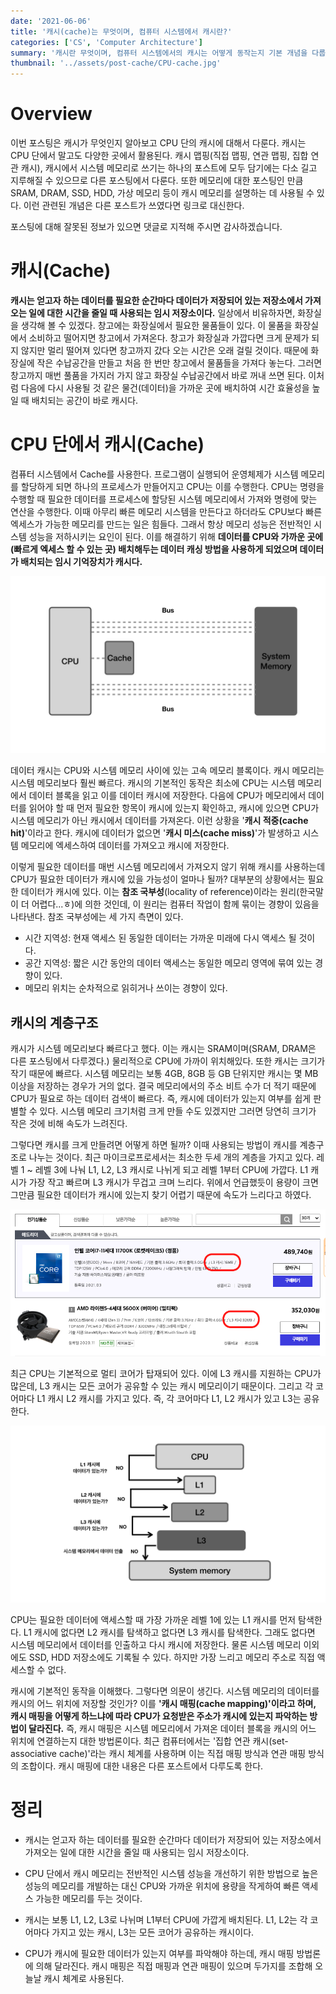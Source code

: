```yaml
---
date: '2021-06-06'
title: '캐시(cache)는 무엇이며, 컴퓨터 시스템에서 캐시란?'
categories: ['CS', 'Computer Architecture']
summary: '캐시란 무엇이며, 컴퓨터 시스템에서의 캐시는 어떻게 동작는지 기본 개념을 다룹니다.'
thumbnail: '../assets/post-cache/CPU-cache.jpg'
---
```

# Overview

이번 포스팅은 캐시가 무엇인지 알아보고 CPU 단의 캐시에 대해서 다룬다. 캐시는 CPU 단에서 말고도 다양한 곳에서 활용된다. 캐시 맵핑(직접 맵핑, 연관 맵핑, 집합 연관 캐시), 캐시에서 시스템 메모리로 쓰기는 하나의 포스트에 모두 담기에는 다소 길고 지루해질 수 있으므로 다른 포스팅에서 다룬다. 또한 메모리에 대한 포스팅인 만큼 SRAM, DRAM, SSD, HDD, 가상 메모리 등이 캐시 메모리를 설명하는 데 사용될 수 있다. 이런 관련된 개념은 다른 포스트가 쓰였다면 링크로 대신한다.

포스팅에 대해 잘못된 정보가 있으면 댓글로 지적해 주시면 감사하겠습니다.

# 캐시(Cache)

**캐시는 얻고자 하는 데이터를 필요한 순간마다 데이터가 저장되어 있는 저장소에서 가져오는 일에 대한 시간을 줄일 때 사용되는 임시 저장소이다.** 일상에서 비유하자면, 화장실을 생각해 볼 수 있겠다. 창고에는 화장실에서 필요한 물품들이 있다. 이 물품을 화장실에서 소비하고 떨어지면 창고에서 가져온다. 창고가 화장실과 가깝다면 크게 문제가 되지 않지만 멀리 떨어져 있다면 창고까지 갔다 오는 시간은 오래 걸릴 것이다. 때문에 화장실에 작은 수납공간을 만들고 처음 한 번만 창고에서 물품들을 가져다 놓는다. 그러면 창고까지 매번 풀품을 가지러 가지 않고 화장실 수납공간에서 바로 꺼내 쓰면 된다. 이처럼 다음에 다시 사용될 것 같은 물건(데이터)을 가까운 곳에 배치하여 시간 효율성을 높일 때 배치되는 공간이 바로 캐시다.

# CPU 단에서 캐시(Cache)

컴퓨터 시스템에서 Cache를 사용한다. 프로그램이 실행되어 운영체제가 시스템 메모리를 할당하게 되면 하나의 프로세스가 만들어지고 CPU는 이를 수행한다. CPU는 명령을 수행할 때 필요한 데이터를 프로세스에 할당된 시스템 메모리에서 가져와 명령에 맞는 연산을 수행한다. 이때 아무리 빠른 메모리 시스템을 만든다고 하더라도 CPU보다 빠른 엑세스가 가능한 메모리를 만드는 일은 힘들다. 그래서 항상 메모리 성능은 전반적인 시스템 성능을 저하시키는 요인이 된다. 이를 해결하기 위해 **데이터를 CPU와 가까운 곳에(빠르게 엑세스 할 수 있는 곳) 배치해두는 데이터 캐싱 방법을 사용하게 되었으며 데이터가 배치되는 임시 기억장치가 캐시다.**


![CPU-cache](../assets/post-cache/cache.jpg)


데이터 캐시는 CPU와 시스템 메모리 사이에 있는 고속 메모리 블록이다. 캐시 메모리는 시스템 메모리보다 훨씬 빠르다. 캐시의 기본적인 동작은 최소에 CPU는 시스템 메모리에서 데이터 블록을 읽고 이를 데이터 캐시에 저장한다. 다음에 CPU가 메모리에서 데이터를 읽어야 할 때 먼저 필요한 항목이 캐시에 있는지 확인하고, 캐시에 있으면 CPU가 시스템 메모리가 아닌 캐시에서 데이터를 가져온다. 이런 상황을 '**캐시 적중(cache hit)**'이라고 한다. 캐시에 데이터가 없으면 '**캐시 미스(cache miss)**'가 발생하고 시스템 메모리에 엑세스하여 데이터를 가져오고 캐시에 저장한다.

이렇게 필요한 데이터를 매번 시스템 메모리에서 가져오지 않기 위해 캐시를 사용하는데 CPU가 필요한 데이터가 캐시에 있을 가능성이 얼마나 될까? 대부분의 상황에서는 필요한 데이터가 캐시에 있다. 이는 **참조 국부성**(locality of reference)이라는 원리(한국말이 더 어렵다...ㅎ)에 의한 것인데, 이 원리는 컴퓨터 작업이 함께 묶이는 경향이 있음을 나타낸다. 참조 국부성에는 세 가지 측면이 있다.

- 시간 지역성: 현재 액세스 된 동일한 데이터는 가까운 미래에 다시 액세스 될 것이다.
- 공간 지역성: 짧은 시간 동안의 데이터 액세스는 동일한 메모리 영역에 묶여 있는 경향이 있다.
- 메모리 위치는 순차적으로 읽히거나 쓰이는 경향이 있다.

## 캐시의 계층구조

캐시가 시스템 메모리보다 빠르다고 했다. 이는 캐시는 SRAM이며(SRAM, DRAM은 다른 포스팅에서 다루겠다.) 물리적으로 CPU에 가까이 위치해있다. 또한 캐시는 크기가 작기 때문에 빠르다. 시스템 메모리는 보통 4GB, 8GB 등 GB 단위지만 캐시는 몇 MB 이상을 저장하는 경우가 거의 없다. 결국 메모리에서의 주소 비트 수가 더 적기 때문에 CPU가 필요로 하는 데이터 검색이 빠르다. 즉, 캐시에 데이터가 있는지 여부를 쉽게 판별할 수 있다. 시스템 메모리 크기처럼 크게 만들 수도 있겠지만 그러면 당연히 크기가 작은 것에 비해 속도가 느려진다.

그렇다면 캐시를 크게 만들려면 어떻게 하면 될까? 이때 사용되는 방법이 캐시를 계층구조로 나누는 것이다. 최근 마이크로프로세서는 최소한 두세 개의 계층을 가지고 있다. 레벨 1 ~ 레벨 3에 나눠 L1, L2, L3 캐시로 나뉘게 되고 레벨 1부터 CPU에 가깝다. L1 캐시가 가장 작고 빠르며 L3 캐시가 무겁고 크며 느리다. 위에서 언급했듯이 용량이 크면 그만큼 필요한 데이터가 캐시에 있는지 찾기 어렵기 때문에 속도가 느리다고 하였다.


![danawa](../assets/post-cache/danawa.jpg)


최근 CPU는 기본적으로 멀티 코어가 탑재되어 있다. 이에 L3 캐시를 지원하는 CPU가 많은데, L3 캐시는 모든 코어가 공유할 수 있는 캐시 메모리이기 때문이다. 그리고 각 코어마다 L1 캐시 L2 캐시를 가지고 있다. 즉, 각 코어마다 L1, L2 캐시가 있고 L3는 공유한다.


![CPU-cache](../assets/post-cache/CPU-cache.jpg)


CPU는 필요한 데이터에 액세스할 때 가장 가까운 레벨 1에 있는 L1 캐시를 먼저 탐색한다. L1 캐시에 없다면 L2 캐시를 탐색하고 없다면 L3 캐시를 탐색한다. 그래도 없다면 시스템 메모리에서 데이터를 인출하고 다시 캐시에 저장한다. 물론 시스템 메모리 이외에도 SSD, HDD 저장소에도 기록될 수 있다. 하지만 가장 느리고 메모리 주소로 직접 액세스할 수 없다.

캐시에 기본적인 동작을 이해했다. 그렇다면 의문이 생긴다. 시스템 메모리의 데이터를 캐시의 어느 위치에 저장할 것인가? 이를 **'캐시 매핑(cache mapping)'이라고 하며, 캐시 매핑을 어떻게 하느냐에 따라 CPU가 요청받은 주소가 캐시에 있는지 파악하는 방법이 달라진다.** 즉, 캐시 매핑은 시스템 메모리에서 가져온 데이터 블록을 캐시의 어느 위치에 연결하는지 대한 방법론이다. 최근 컴퓨터에서는 '집합 연관 캐시(set-associative cache)'라는 캐시 체계를 사용하며 이는 직접 매핑 방식과 연관 매핑 방식의 조합이다. 캐시 매핑에 대한 내용은 다른 포스트에서 다루도록 한다.

# 정리

- 캐시는 얻고자 하는 데이터를 필요한 순간마다 데이터가 저장되어 있는 저장소에서 가져오는 일에 대한 시간을 줄일 때 사용되는 임시 저장소이다.
- CPU 단에서 캐시 메모리는 전반적인 시스템 성능을 개선하기 위한 방법으로 높은 성능의 메모리를 개발하는 대신 CPU와 가까운 위치에 용량을 작게하여 빠른 액세스 가능한 메모리를 두는 것이다.
- 캐시는 보통 L1, L2, L3로 나뉘며 L1부터 CPU에 가깝게 배치된다. L1, L2는 각 코어마다 가지고 있는 캐시, L3는 모든 코어가 공유하는 캐시이다.

- CPU가 캐시에 필요한 데이터가 있는지 여부를 파악해야 하는데, 캐시 매핑 방법론에 의해 달라진다. 캐시 매핑은 직접 매핑과 연관 매핑이 있으며 두가지를 조합해 오늘날 캐시 체계로 사용된다.